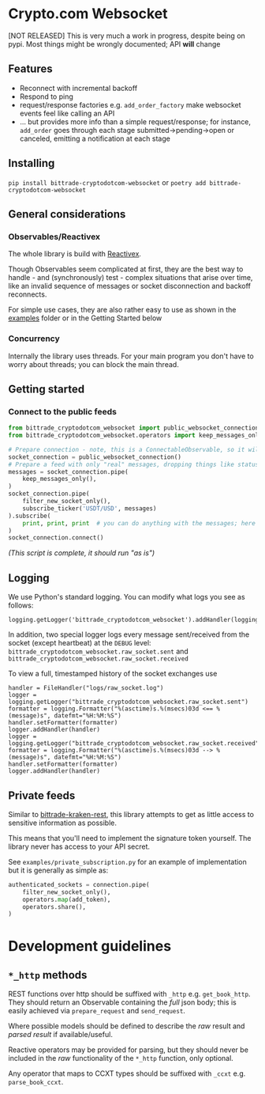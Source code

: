 # Crypto.com Websocket

[NOT RELEASED] This is very much a work in progress, despite being on pypi.
Most things might be wrongly documented; API **will** change

## Features

- Reconnect with incremental backoff 
- Respond to ping
- request/response factories e.g. `add_order_factory` make websocket events feel like calling an API
- ... but provides more info than a simple request/response; 
  for instance, `add_order` goes through each stage submitted->pending->open or canceled, 
  emitting a notification at each stage

## Installing

`pip install bittrade-cryptodotcom-websocket` or `poetry add bittrade-cryptodotcom-websocket`

## General considerations

### Observables/Reactivex

The whole library is build with [Reactivex](https://rxpy.readthedocs.io/en/latest/).

Though Observables seem complicated at first, they are the best way to handle - and (synchronously) test - complex situations that arise over time, like an invalid sequence of messages or socket disconnection and backoff reconnects.

For simple use cases, they are also rather easy to use as shown in the [examples](./examples) folder or in the Getting Started below

### Concurrency

Internally the library uses threads.
For your main program you don't have to worry about threads; you can block the main thread.

## Getting started

### Connect to the public feeds

```python
from bittrade_cryptodotcom_websocket import public_websocket_connection, subscribe_ticker
from bittrade_cryptodotcom_websocket.operators import keep_messages_only, filter_new_socket_only

# Prepare connection - note, this is a ConnectableObservable, so it will only trigger connection when we call its ``connect`` method
socket_connection = public_websocket_connection()
# Prepare a feed with only "real" messages, dropping things like status update, heartbeat, etc…
messages = socket_connection.pipe(
    keep_messages_only(),
)
socket_connection.pipe(
    filter_new_socket_only(),
    subscribe_ticker('USDT/USD', messages)
).subscribe(
    print, print, print  # you can do anything with the messages; here we simply print them out
)
socket_connection.connect()
```

_(This script is complete, it should run "as is")_


## Logging

We use Python's standard logging.
You can modify what logs you see as follows:

```
logging.getLogger('bittrade_cryptodotcom_websocket').addHandler(logging.StreamHandler())
```

In addition, two special logger logs every message sent/received from the socket (except heartbeat) at the `DEBUG` level: `bittrade_cryptodotcom_websocket.raw_socket.sent` and `bittrade_cryptodotcom_websocket.raw_socket.received`

To view a full, timestamped history of the socket exchanges use

```
handler = FileHandler("logs/raw_socket.log")
logger = logging.getLogger("bittrade_cryptodotcom_websocket.raw_socket.sent")
formatter = logging.Formatter("%(asctime)s.%(msecs)03d <== %(message)s", datefmt="%H:%M:%S")
handler.setFormatter(formatter)
logger.addHandler(handler)
logger = logging.getLogger("bittrade_cryptodotcom_websocket.raw_socket.received")
formatter = logging.Formatter("%(asctime)s.%(msecs)03d --> %(message)s", datefmt="%H:%M:%S")
handler.setFormatter(formatter)
logger.addHandler(handler)
```

## Private feeds

Similar to [bittrade-kraken-rest](https://github.com/TechSpaceAsia/bittrade-kraken-rest), this library attempts to get as little access to sensitive information as possible.

This means that you'll need to implement the signature token yourself. The library never has access to your API secret.

See `examples/private_subscription.py` for an example of implementation but it is generally as simple as:

```python
authenticated_sockets = connection.pipe(
    filter_new_socket_only(),
    operators.map(add_token),
    operators.share(),
)
```

# Development guidelines

## `*_http` methods

REST functions over http should be suffixed with `_http` e.g. `get_book_http`.
They should return an Observable containing the *full* json body; this is easily achieved via `prepare_request` and `send_request`.

Where possible models should be defined to describe the *raw* result and *parsed result* if available/useful.

Reactive operators may be provided for parsing, but they should never be included in the *raw* functionality of the `*_http` function, only optional.

Any operator that maps to CCXT types should be suffixed with `_ccxt` e.g. `parse_book_ccxt`.